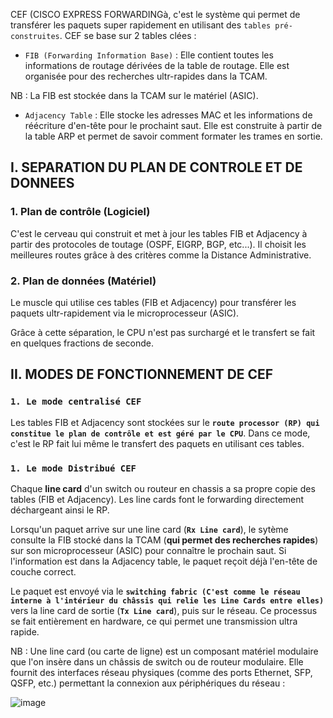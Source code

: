 CEF (CISCO EXPRESS FORWARDINGà, c'est le système qui permet de transférer les paquets super rapidement en utilisant des `tables pré-construites`. CEF se base sur 2 tables clées : 

- `FIB (Forwarding Information Base)` : Elle contient toutes les informations de routage dérivées de la table de routage. Elle est organisée pour des recherches ultr-rapides dans la TCAM.

NB : La FIB est stockée dans la TCAM sur le matériel (ASIC).

- `Adjacency Table` : Elle stocke les adresses MAC et les informations de réécriture d'en-tête pour le prochaint saut. Elle est construite à partir de la table ARP et permet de savoir comment formater les trames en sortie.

## I. SEPARATION DU PLAN DE CONTROLE ET DE DONNEES

  ### 1. Plan de contrôle (Logiciel)

C'est le cerveau qui construit et met à jour les tables FIB et Adjacency à partir des protocoles de toutage (OSPF, EIGRP, BGP, etc...). Il choisit les meilleures routes grâce à des critères comme la Distance Administrative.

  ### 2. Plan de données (Matériel)

Le muscle qui utilise ces tables (FIB et Adjacency) pour transférer les paquets ultr-rapidement via le microprocesseur (ASIC). 

Grâce à cette séparation, le CPU n'est pas surchargé et le transfert se fait en quelques fractions de seconde.

## II. MODES DE FONCTIONNEMENT DE CEF

  ### `1. Le mode centralisé CEF`

Les tables FIB et Adjacency sont stockées sur le **`route processor (RP) qui constitue le plan de contrôle et est géré par le CPU`**. Dans ce mode, c'est le RP fait lui même le transfert des paquets en utilisant ces tables.

### `1. Le mode Distribué CEF`

Chaque **line card** d'un switch ou routeur en chassis a sa propre copie des tables (FIB et Adjacency). Les line cards font le forwarding directement déchargeant ainsi le RP.

Lorsqu'un paquet arrive sur une line card (**`Rx Line card`**), le sytème consulte la FIB stocké dans la TCAM (**qui permet des recherches rapides**) sur son microprocesseur (ASIC) pour connaître le prochain saut. Si l'information est dans la Adjacency table, le paquet reçoit déjà l'en-tête de couche correct.

Le paquet est envoyé via le **`switching fabric (C'est comme le réseau interne à l'intérieur du châssis qui relie les Line Cards entre elles)`** vers la line card de sortie (**`Tx Line card`**), puis sur le réseau. Ce processus se fait entièrement en hardware, ce qui permet une transmission ultra rapide.




NB : Une line card (ou carte de ligne) est un composant matériel modulaire que l'on insère dans un châssis de switch ou de routeur modulaire. Elle fournit des interfaces réseau physiques (comme des ports Ethernet, SFP, QSFP, etc.) permettant la connexion aux périphériques du réseau : 

![image](https://github.com/user-attachments/assets/2a3e2f4e-8d56-438f-aef3-4f554bddea42)
